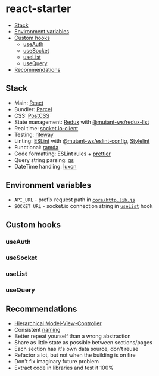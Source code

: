<!-- markdownlint-disable line-length -->

# react-starter

<!-- vim-markdown-toc GFM -->

* [Stack](#stack)
* [Environment variables](#environment-variables)
* [Custom hooks](#custom-hooks)
  * [useAuth](#useauth)
  * [useSocket](#usesocket)
  * [useList](#uselist)
  * [useQuery](#usequery)
* [Recommendations](#recommendations)

<!-- vim-markdown-toc -->

## Stack

* Main: [React](https://github.com/facebook/react)
* Bundler: [Parcel](https://github.com/parcel-bundler/parcel)
* CSS: [PostCSS](https://github.com/postcss/postcss)
* State management: [Redux](https://github.com/reduxjs/redux) with [@mutant-ws/redux-list](https://github.com/mutant-ws/redux-list)
* Real time: [socket.io-client](https://github.com/socketio/socket.io-client)
* Testing: [riteway](https://github.com/ericelliott/riteway)
* Linting: [ESLint](https://github.com/eslint/eslint) with [@mutant-ws/eslint-config](https://github.com/mutant-ws/eslint-config), [Stylelint](https://github.com/stylelint/stylelint)
* Functional: [ramda](https://github.com/ramda/ramda)
* Code formatting: ESLint rules + [prettier](https://github.com/prettier/prettier)
* Query string parsing: [qs](https://github.com/ljharb/qs)
* DateTime handling: [luxon](https://github.com/moment/luxon)

## Environment variables

* `API_URL` - prefix request path in [`core/http.lib.js`](src/core/http.lib.js)
* `SOCKET_URL` - socket.io connection string in [`useList`](src/core/use-list.js) hook

## Custom hooks

### useAuth

### useSocket

### useList

### useQuery

## Recommendations

* [Hierarchical Model-View-Controller](https://en.wikipedia.org/wiki/Hierarchical_model%E2%80%93view%E2%80%93controller)
* Consistent [naming](https://www.martinfowler.com/bliki/TwoHardThings.html)
* Better repeat yourself than a wrong abstraction
* Share as little state as possible between sections/pages
* Each section has it's own data source, don't reuse
* Refactor a lot, but not when the building is on fire
* Don't fix imaginary future problem
* Extract code in libraries and test it 100%
